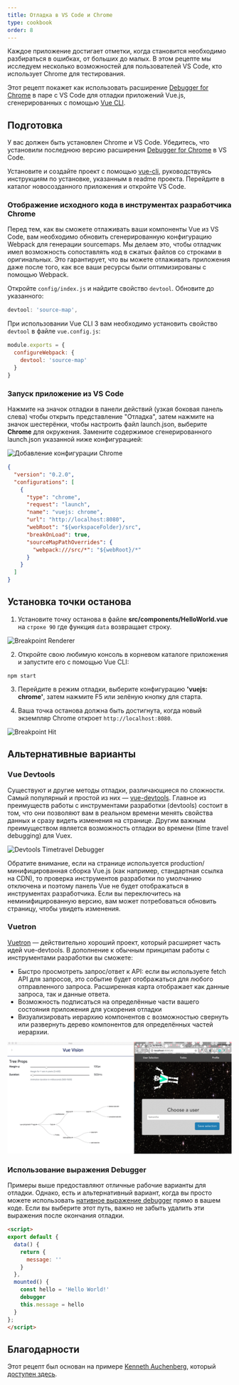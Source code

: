 ```yaml
---
title: Отладка в VS Code и Chrome
type: cookbook
order: 8
---
```


Каждое приложение достигает отметки, когда становится необходимо разбираться в ошибках, от больших до малых. В этом рецепте мы исследуем несколько возможностей для пользователей VS Code, кто использует Chrome для тестирования.

Этот рецепт покажет как использовать расширение [Debugger for Chrome](https://github.com/Microsoft/VSCode-chrome-debug) в паре с VS Code для отладки приложений Vue.js, сгенерированных с помощью [Vue CLI](https://github.com/vuejs/vue-cli).

## Подготовка

У вас должен быть установлен Chrome и VS Code. Убедитесь, что установили последнюю версию расширения [Debugger for Chrome](https://marketplace.visualstudio.com/items?itemName=msjsdiag.debugger-for-chrome) в VS Code.

Установите и создайте проект с помощью [vue-cli](https://github.com/vuejs/vue-cli), руководствуясь инструкциям по установке, указанным в readme проекта. Перейдите в каталог новосозданного приложения и откройте VS Code.

### Отображение исходного кода в инструментах разработчика Chrome

Перед тем, как вы сможете отлаживать ваши компоненты Vue из VS Code, вам необходимо обновить сгенерированную конфигурацию Webpack для генерации sourcemaps. Мы делаем это, чтобы отладчик имел возможность сопоставлять код в сжатых файлов со строками в оригинальных. Это гарантирует, что вы можете отлаживать приложения даже после того, как все ваши ресурсы были оптимизированы с помощью Webpack.

Откройте `config/index.js` и найдите свойство `devtool`. Обновите до указанного:

```js
devtool: 'source-map',
```

При использовании Vue CLI 3 вам необходимо установить свойство `devtool` в файле `vue.config.js`:

```js
module.exports = {
  configureWebpack: {
    devtool: 'source-map'
  }
}
```

### Запуск приложение из VS Code

Нажмите на значок отладки в панели действий (узкая боковая панель слева) чтобы открыть представление "Отладка", затем нажмите на значок шестерёнки, чтобы настроить файл launch.json, выберите **Chrome** для окружения. Замените содержимое сгенерированного launch.json указанной ниже конфигурацией:

![Добавление конфигурации Chrome](/images/config_add.png)

```json
{
  "version": "0.2.0",
  "configurations": [
    {
      "type": "chrome",
      "request": "launch",
      "name": "vuejs: chrome",
      "url": "http://localhost:8080",
      "webRoot": "${workspaceFolder}/src",
      "breakOnLoad": true,
      "sourceMapPathOverrides": {
        "webpack:///src/*": "${webRoot}/*"
      }
    }
  ]
}
```

## Установка точки останова

1.  Установите точку останова в файле **src/components/HelloWorld.vue** на `строке 90` где функция `data` возвращает строку.

  ![Breakpoint Renderer](/images/breakpoint_set.png)

2.  Откройте свою любимую консоль в корневом каталоге приложения и запустите его с помощью Vue CLI:

  ```
  npm start
  ```

3.  Перейдите в режим отладки, выберите конфигурацию **'vuejs: chrome'**, затем нажмите F5 или зелёную кнопку для старта.

4.  Ваша точка останова должна быть достигнута, когда новый экземпляр Chrome откроет `http://localhost:8080`.

  ![Breakpoint Hit](/images/breakpoint_hit.png)

## Альтернативные варианты

### Vue Devtools

Существуют и другие методы отладки, различающиеся по сложности. Самый популярный и простой из них — [vue-devtools](https://chrome.google.com/webstore/detail/vuejs-devtools/nhdogjmejiglipccpnnnanhbledajbpd). Главное из преимуществ работы с инструментами разработки (devtools) состоит в том, что они позволяют вам в реальном времени менять свойства данных и сразу видеть изменения на странице. Другим важным преимуществом является возможность отладки во времени (time travel debugging) для Vuex.

![Devtools Timetravel Debugger](/images/devtools-timetravel.gif)

<p class="tip">Обратите внимание, если на странице используется production/минифицированная сборка Vue.js (как например, стандартная ссылка на CDN), то проверка инструментов разработки по умолчанию отключена и поэтому панель Vue не будет отображаться в инструментах разработчика. Если вы переключитесь на неминифицированную версию, вам может потребоваться обновить страницу, чтобы увидеть изменения.</p>

### Vuetron

[Vuetron](http://vuetron.io/) — действительно хороший проект, который расширяет часть идей vue-devtools. В дополнение к обычным принципам работы с инструментами разработки вы сможете:

* Быстро просмотреть запрос/ответ к API: если вы используете fetch API для запросов, это событие будет отображаться для любого отправленного запроса. Расширенная карта отображает как данные запроса, так и данные ответа.
* Возможность подписаться на определённые части вашего состояния приложения для ускорения отладки
* Визуализировать иерархию компонентов с возможностью свернуть или развернуть дерево компонентов для определённых частей иерархии.

![Vuetron Hierarchy](/images/vuetron-hierarchy.gif)

### Использование выражения Debugger

Примеры выше предоставляют отличные рабочие варианты для отладки. Однако, есть и альтернативный вариант, когда вы просто можете использовать [нативное выражение debugger](https://developer.mozilla.org/ru/docs/Web/JavaScript/Reference/Statements/debugger) прямо в вашем коде. Если вы выберите этот путь, важно не забыть удалить эти выражения после окончания отладки.

```html
<script>
export default {
  data() {
    return {
      message: ''
    }
  },
  mounted() {
    const hello = 'Hello World!'
    debugger
    this.message = hello
  }
};
</script>
```

## Благодарности

Этот рецепт был основан на примере [Kenneth Auchenberg](https://twitter.com/auchenberg), который [доступен здесь](https://github.com/Microsoft/VSCode-recipes/tree/master/vuejs-cli).
